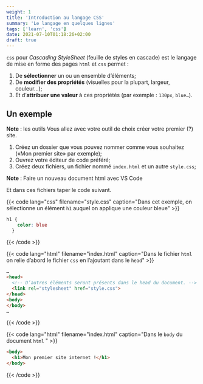 ```yaml
---
weight: 1
title: 'Introduction au langage CSS'
summary: 'Le langage en quelques lignes'
tags: ['learn', 'css']
date: 2021-07-10T01:18:26+02:00
draft: true
---
```


`css` pour _Cascading StyleSheet_ (feuille de styles en cascade) est
le langage de mise en forme des pages `html` et `css` permet :

1. De **sélectionner** un ou un ensemble d’éléments;
2. De **modifier des propriétés** (visuelles pour la plupart, largeur, couleur…);
3. Et d’**attribuer une valeur** à ces propriétés (par exemple : `130px`, `blue…`).

## Un exemple

**Note** : les outils
Vous allez avec votre outil de choix créer votre premier (?) site.

1. Créez un dossier que vous pouvez nommer comme vous souhaitez («Mon premier site» par exemple);
2. Ouvrez votre éditeur de code préféré;
3. Créez deux fichiers, un fichier nommé `index.html` et un autre `style.css`;

**Note** : Faire un nouveau document html avec VS Code

Et dans ces fichiers taper le code suivant.

{{< code
  lang="css"
  filename="style.css"
  caption="Dans cet exemple, on sélectionne un élément `h1` auquel on applique une couleur bleue" >}}
```css
h1 {
    color: blue
  }
```
{{< /code >}}


{{< code
  lang="html"
  filename="index.html"
  caption="Dans le fichier `html` on relie d’abord le fichier `css` en l’ajoutant dans le `head`" >}}
```html {hl_lines=[4],linenostart=1}
…
<head>
  <!-- D’autres éléments seront présents dans le head du document. -->
  <link rel="stylesheet" href="style.css">
</head>
<body>
</body>
…
```
{{< /code >}}


{{< code
  lang="html"
  filename="index.html"
  caption="Dans le `body` du document `html` " >}}
```html
<body>
  <h1>Mon premier site internet !</h1>
</body>
```
{{< /code >}}
